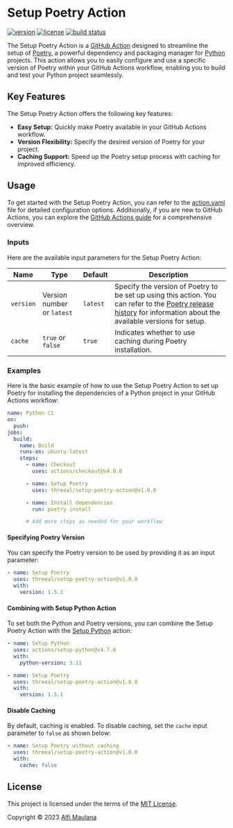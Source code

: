 # Setup Poetry Action

[![version](https://img.shields.io/github/v/release/threeal/setup-poetry-action?style=flat-square)](https://github.com/threeal/setup-poetry-action/releases)
[![license](https://img.shields.io/github/license/threeal/setup-poetry-action?style=flat-square)](./LICENSE)
[![build status](https://img.shields.io/github/actions/workflow/status/threeal/setup-poetry-action/action.yaml?label=test&branch=main&style=flat-square)](https://github.com/threeal/setup-poetry-action/actions/workflows/action.yaml)

The Setup Poetry Action is a [GitHub Action](https://github.com/features/actions) designed to streamline the setup of [Poetry](https://python-poetry.org/), a powerful dependency and packaging manager for [Python](https://www.python.org/) projects. This action allows you to easily configure and use a specific version of Poetry within your GitHub Actions workflow, enabling you to build and test your Python project seamlessly.

## Key Features

The Setup Poetry Action offers the following key features:

- **Easy Setup:** Quickly make Poetry available in your GitHub Actions workflow.
- **Version Flexibility:** Specify the desired version of Poetry for your project.
- **Caching Support:** Speed up the Poetry setup process with caching for improved efficiency.

## Usage

To get started with the Setup Poetry Action, you can refer to the [action.yaml](./action.yaml) file for detailed configuration options. Additionally, if you are new to GitHub Actions, you can explore the [GitHub Actions guide](https://docs.github.com/en/actions/learn-github-actions/understanding-github-actions) for a comprehensive overview.

### Inputs

Here are the available input parameters for the Setup Poetry Action:

| Name | Type | Default | Description |
| --- | --- | --- | --- |
| `version` | Version number or `latest` | `latest` | Specify the version of Poetry to be set up using this action. You can refer to the [Poetry release history](https://pypi.org/project/poetry/#history) for information about the available versions for setup. |
| `cache` | `true` or `false` | `true` | Indicates whether to use caching during Poetry installation. |

### Examples

Here is the basic example of how to use the Setup Poetry Action to set up Poetry for installing the dependencies of a Python project in your GitHub Actions workflow:

```yaml
name: Python CI
on:
  push:
jobs:
  build:
    name: Build
    runs-on: ubuntu-latest
    steps:
      - name: Checkout
        uses: actions/checkout@v4.0.0

      - name: Setup Poetry
        uses: threeal/setup-poetry-action@v1.0.0

      - name: Install dependencies
        run: poetry install

      # Add more steps as needed for your workflow
```

#### Specifying Poetry Version

You can specify the Poetry version to be used by providing it as an input parameter:

```yaml
- name: Setup Poetry
  uses: threeal/setup-poetry-action@v1.0.0
  with:
    version: 1.5.1
```

#### Combining with Setup Python Action

To set both the Python and Poetry versions, you can combine the Setup Poetry Action with the [Setup Python](https://github.com/actions/setup-python) action:

```yaml
- name: Setup Python
  uses: actions/setup-python@v4.7.0
  with:
    python-version: 3.11

- name: Setup Poetry
  uses: threeal/setup-poetry-action@v1.0.0
  with:
    version: 1.5.1
```

#### Disable Caching

By default, caching is enabled. To disable caching, set the `cache` input parameter to `false` as shown below:

```yaml
- name: Setup Poetry without caching
  uses: threeal/setup-poetry-action@v1.0.0
  with:
    cache: false
```

## License

This project is licensed under the terms of the [MIT License](./LICENSE).

Copyright © 2023 [Alfi Maulana](https://github.com/threeal/)

